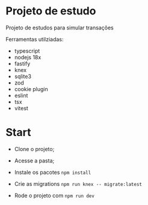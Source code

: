 # Projeto de estudo

Projeto de estudos para simular transações

Ferramentas utilziadas: 

- typescript
- nodejs 18x
- fastify
- knex
- sqlite3
- zod
- cookie plugin
- eslint
- tsx
- vitest

# Start

- Clone o projeto;

- Acesse a pasta;

- Instale os pacotes ```npm install```

- Crie as migrations ```npm run knex -- migrate:latest```

- Rode o projeto com ```npm run dev```
